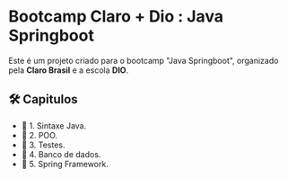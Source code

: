 # Bootcamp Claro + Dio : Java Springboot

Este é um projeto criado para o bootcamp "Java Springboot", organizado pela **Claro Brasil** e a escola **DIO**.

## 🛠️ Capitulos

- 🤖 1. Sintaxe Java.
- 🤖 2. POO.
- 🤖 3. Testes.
- 🤖 4. Banco de dados.
- 🤖 5. Spring Framework.
